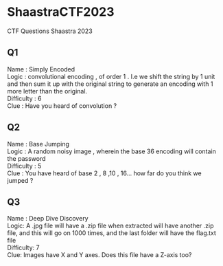 # ShaastraCTF2023
CTF Questions Shaastra 2023

## Q1
Name : Simply Encoded <br />
Logic : convolutional encoding , of order 1 . I.e we shift the string by 1 unit and then sum it up with the original string to generate an encoding with 1 more letter than the original. <br />
Difficulty : 6 <br />
Clue : Have you heard of convolution ? <br />
## Q2
Name : Base Jumping <br />
Logic : A random noisy image , wherein the base 36 encoding will contain the password <br />
Difficulty : 5 <br />
Clue : You have heard of base 2 , 8 ,10 , 16... how far do you think we jumped ? <br />

## Q3
Name : Deep Dive Discovery <br />
Logic: A .jpg file will have a .zip file when extracted will have another .zip file, and this will go on 1000 times, and the last folder will have the flag.txt file <br />
Difficulty: 7 <br />
Clue: Images have X and Y axes. Does this file have a Z-axis too? <br />

